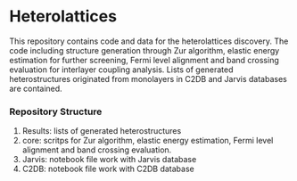 # Heterolattices
This repository contains code and data for the heterolattices discovery. The code including structure generation through Zur algorithm, elastic energy estimation for further screening, Fermi level alignment and band crossing evaluation for interlayer coupling analysis. Lists of generated heterostructures originated from monolayers in C2DB and Jarvis databases are contained.

### Repository Structure
1. Results: lists of generated heterostructures
2. core: scritps for Zur algorithm, elastic energy estimation, Fermi level alignment and band crossing evaluation.
3. Jarvis: notebook file work with Jarvis database
4. C2DB: notebook file work with C2DB database
